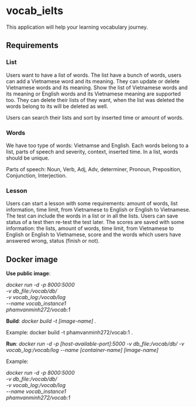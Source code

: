 # vocab_ielts
This application will help your learning vocabulary journey.

## Requirements
### List
Users want to have a list of words. The list have a bunch of words, users can add a Vietnamese word and its meaning. They can update or delete Vietnamese words and its meaning. Show the list of Vietnamese words and its meaning or English words and its Vietnamese meaning are supported too. They can delete their lists of they want, when the list was deleted the words belong to its will be deleted as well.

Users can search their lists and sort by inserted time or amount of words.

### Words
We have too type of words: Vietnamse and English.
Each words belong to a list, parts of speech and severity, context, inserted time. In a list, words should be unique. 

Parts of speech: Noun, Verb, Adj, Adv, determiner, Pronoun, Preposition, Conjunction, Interjection.

### Lesson
Users can start a lesson with some requirements: amount of words, list information, time limit, from Vietnamese to English or English to Vietnamese. The test can include the words in a list or in all the lists.
Users can save status of a test then re-test the test later. The scores are saved with some information: the lists, amount of words, time limit, from Vietnamese to English or English to Vietnamese, score and the words which users have answered wrong, status (finish or not). 

## Docker image
**Use public image**: 

_docker run -d -p 8000:5000 \
-v db_file:/vocab/db/ \
-v vocab_log:/vocab/log \
--name vocab_instance1 \
phamvanminh272/vocab:1_

**Build**: _docker build -t [image-name] ._

Example: docker build -t phamvanminh272/vocab:1 .

**Run**: _docker run -d -p [host-available-port]:5000 -v db_file:/vocab/db/ -v vocab_log:/vocab/log --name [container-name] [image-name]_

Example:

_docker run -d -p 8000:5000 \
-v db_file:/vocab/db/ \
-v vocab_log:/vocab/log \
--name vocab_instance1 \
phamvanminh272/vocab:1_



